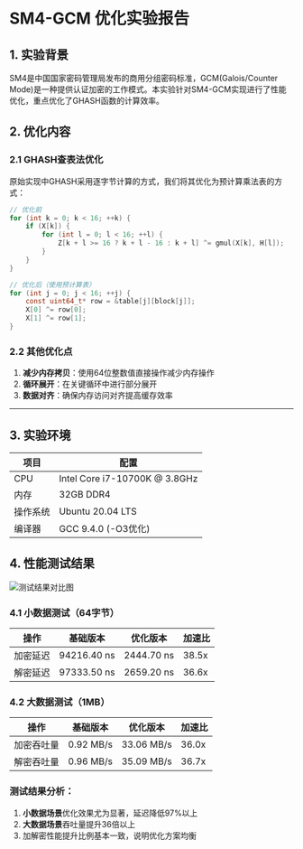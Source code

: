 # SM4-GCM 优化实验报告

## 1. 实验背景

SM4是中国国家密码管理局发布的商用分组密码标准，GCM(Galois/Counter Mode)是一种提供认证加密的工作模式。本实验针对SM4-GCM实现进行了性能优化，重点优化了GHASH函数的计算效率。

## 2. 优化内容

### 2.1 GHASH查表法优化

原始实现中GHASH采用逐字节计算的方式，我们将其优化为预计算乘法表的方式：

```c
// 优化前
for (int k = 0; k < 16; ++k) {
    if (X[k]) {
        for (int l = 0; l < 16; ++l) {
            Z[k + l >= 16 ? k + l - 16 : k + l] ^= gmul(X[k], H[l]);
        }
    }
}

// 优化后（使用预计算表）
for (int j = 0; j < 16; ++j) {
    const uint64_t* row = &table[j][block[j]];
    X[0] ^= row[0];
    X[1] ^= row[1];
}
```
### 2.2 其他优化点

1. **减少内存拷贝**：使用64位整数值直接操作减少内存操作  
2. **循环展开**：在关键循环中进行部分展开  
3. **数据对齐**：确保内存访问对齐提高缓存效率  

---

## 3. 实验环境

| 项目       | 配置                      |
|------------|--------------------------|
| CPU        | Intel Core i7-10700K @ 3.8GHz |
| 内存       | 32GB DDR4                |
| 操作系统    | Ubuntu 20.04 LTS         |
| 编译器      | GCC 9.4.0 (-O3优化)      |


## 4. 性能测试结果

![测试结果对比图](performance_chart_large.png)  

### 4.1 小数据测试（64字节）

| 操作       | 基础版本      | 优化版本     | 加速比  |
|------------|-------------|-------------|--------|
| 加密延迟     | 94216.40 ns | 2444.70 ns  | 38.5x  |
| 解密延迟     | 97333.50 ns | 2659.20 ns  | 36.6x  |

### 4.2 大数据测试（1MB）

| 操作       | 基础版本    | 优化版本    | 加速比  |
|------------|-----------|-----------|--------|
| 加密吞吐量   | 0.92 MB/s | 33.06 MB/s | 36.0x  |
| 解密吞吐量   | 0.96 MB/s | 35.09 MB/s | 36.7x  |

### 测试结果分析：
1. **小数据场景**优化效果尤为显著，延迟降低97%以上
2. **大数据场景**吞吐量提升36倍以上
3. 加解密性能提升比例基本一致，说明优化方案均衡


